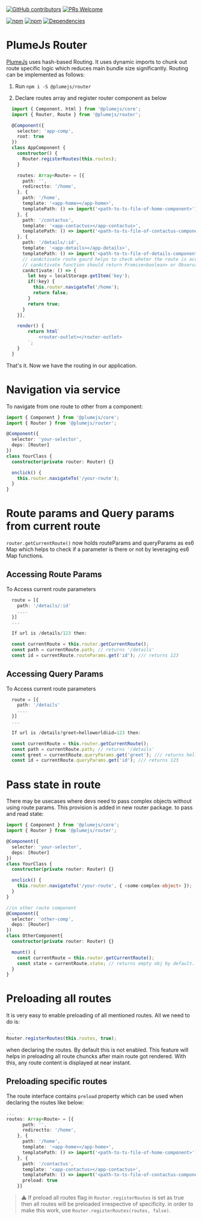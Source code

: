 [![GitHub contributors](https://img.shields.io/github/contributors/kiranmantha/plumejs-router)](https://GitHub.com/KiranMantha/plumejs-router/graphs/contributors/) [![PRs Welcome](https://img.shields.io/badge/PRs-welcome-brightgreen.svg)](https://GitHub.com/KiranMantha/plumejs-router/pulls)

[![npm](https://img.shields.io/npm/dw/@plumejs/router)](https://www.npmjs.com/package/@plumejs/router) [![npm](https://img.shields.io/npm/v/@plumejs/router)](https://www.npmjs.com/package/@plumejs/router) [![Dependencies](https://img.shields.io/badge/Dependencies-%40plumejs%2Fcore-green)](https://GitHub.com/KiranMantha/plumejs)

# PlumeJs Router

[PlumeJs](https://github.com/kiranmantha/plumejs) uses hash-based Routing. It uses dynamic imports to chunk out route specific logic which reduces main bundle size significantly. Routing can be implemented as follows:

1. Run `npm i -S @plumejs/router`

2. Declare routes array and register router component as below

```typescript
  import { Component, html } from '@plumejs/core';
  import { Router, Route } from '@plumejs/router';

  @Component({
    selector: 'app-comp',
    root: true
  })
  class AppComponent {
    constructor() {
      Router.registerRoutes(this.routes);
    }

    routes: Array<Route> = [{
      path: '',
      redirectto: '/home',
    }, {
      path: '/home',
      template: '<app-home></app-home>',
      templatePath: () => import('<path-to-ts-file-of-home-component>')
    }, {
      path: '/contactus',
      template: '<app-contactus></app-contactus>',
      templatePath: () => import('<path-to-ts-file-of-contactus-component>')
    }, {
      path: '/details/:id',
      template: '<app-details></app-details>',
      templatePath: () => import('<path-to-ts-file-of-details-component>'),
      // canActivate route gaurd helps to check wheter the route is accesseble or not.
      // canActivate function should return Promise<boolean> or Observable<boolean> or boolean.
      canActivate: () => {
        let key = localStorage.getItem('key');
        if(!key) {
          this.router.navigateTo('/home');
          return false;
        }
        return true;
      }
    }],

    render() {
        return html`
            <router-outlet></router-outlet>
        `;
    }
  }
```

That's it. Now we have the routing in our application.

# Navigation via service

To navigate from one route to other from a component:

```typescript
import { Component } from '@plumejs/core';
import { Router } from '@plumejs/router';

@Component({
  selector: 'your-selector',
  deps: [Router]
})
class YourClass {
  constructor(private router: Router) {}

  onclick() {
    this.router.navigateTo('/your-route');
  }
}
```

# Route params and Query params from current route

`router.getCurrentRoute()` now holds routeParams and queryParams as es6 Map which helps to check if a parameter is there or not by leveraging es6 Map functions.

## Accessing Route Params

To Access current route parameters

```typescript
  route = [{
    path: '/details/:id'
    ....
  }]
  ...

  If url is /details/123 then:

  const currentRoute = this.router.getCurrentRoute();
  const path = currentRoute.path; // returns '/details'
  const id = currentRoute.routeParams.get('id'); /// returns 123
```

## Accessing Query Params

To Access current route parameters

```typescript
  route = [{
    path: '/details'
    ....
  }]
  ...

  If url is /details?greet=helloworld&id=123 then:

  const currentRoute = this.router.getCurrentRoute();
  const path = currentRoute.path; // returns '/details'
  const greet = currentRoute.queryParams.get('greet'); /// returns helloworld
  const id = currentRoute.queryParams.get('id'); /// returns 123
```

# Pass state in route

There may be usecases where devs need to pass complex objects without using route params. This provision is added in new router package. to pass and read state:

```typescript
import { Component } from '@plumejs/core';
import { Router } from '@plumejs/router';

@Component({
  selector: 'your-selector',
  deps: [Router]
})
class YourClass {
  constructor(private router: Router) {}

  onclick() {
    this.router.navigateTo('/your-route', { <some-complex-object> });
  }
}

//in other route component
@Component({
  selector: 'other-comp',
  deps: [Router]
})
class OtherComponent{
  constructor(private router: Router) {}

  mount() {
    const currentRoute = this.router.getCurrentRoute();
    const state = currentRoute.state; // returns empty obj by default.
  }
}
```

# Preloading all routes

It is very easy to enable preloading of all mentioned routes. All we need to do is:

```typescript
...
Router.registerRoutes(this.routes, true);
```

when declaring the routes. By default this is not enabled. This feature will helps in preloading all route chuncks after main route got rendered. With this, any route content is displayed at near instant.

## Preloading specific routes

The route interface contains `preload` property which can be used when declaring the routes like below:

```typescript
...
routes: Array<Route> = [{
      path: '',
      redirectto: '/home',
    }, {
      path: '/home',
      template: '<app-home></app-home>',
      templatePath: () => import('<path-to-ts-file-of-home-component>')
    }, {
      path: '/contactus',
      template: '<app-contactus></app-contactus>',
      templatePath: () => import('<path-to-ts-file-of-contactus-component>'),
      preload: true
    }]
```
> :warning: If preload all routes flag in `Router.registerRoutes` is set as true then all routes will be preloaded irrespective of specificity. in order to make this work, use `Router.registerRoutes(routes, false)`.